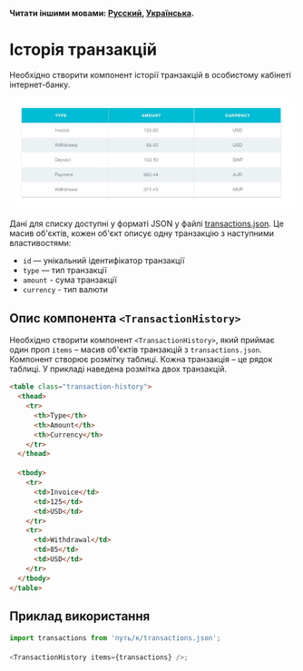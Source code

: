 **Читати іншими мовами: [Русский](README.md), [Українська](README.ua.md).**

# Історія транзакцій

Необхідно створити компонент історії транзакцій в особистому кабінеті
інтернет-банку.

![Прев'ю компонента TransactionHistory](./preview.jpg)

Дані для списку доступні у форматі JSON у файлі
[transactions.json](./transactions.json). Це масив об'єктів, кожен об'єкт описує
одну транзакцію з наступними властивостями:

- `id` — унікальний ідентифікатор транзакції
- `type` — тип транзакції
- `amount` - сума транзакції
- `currency` - тип валюти

## Опис компонента `<TransactionHistory>`

Необхідно створити компонент `<TransactionHistory>`, який приймає один проп
`items` – масив об'єктів транзакцій з `transactions.json`. Компонент створює
розмітку таблиці. Кожна транзакція – це рядок таблиці. У прикладі наведена
розмітка двох транзакцій.

```html
<table class="transaction-history">
  <thead>
    <tr>
      <th>Type</th>
      <th>Amount</th>
      <th>Currency</th>
    </tr>
  </thead>

  <tbody>
    <tr>
      <td>Invoice</td>
      <td>125</td>
      <td>USD</td>
    </tr>
    <tr>
      <td>Withdrawal</td>
      <td>85</td>
      <td>USD</td>
    </tr>
  </tbody>
</table>
```

## Приклад використання

```js
import transactions from 'путь/к/transactions.json';

<TransactionHistory items={transactions} />;
```
